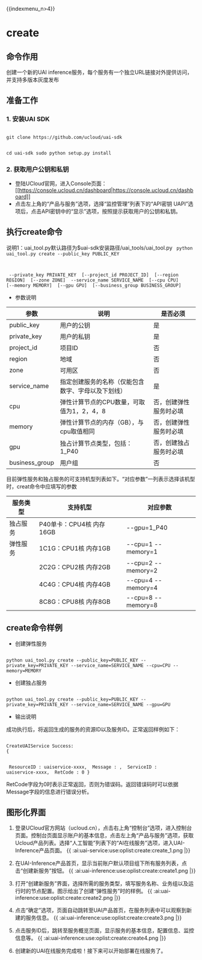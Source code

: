 {{indexmenu_n>4}}

# create
## 命令作用
创建一个新的UAI inference服务，每个服务有一个独立URL链接对外提供访问，并支持多版本灰度发布 

## 准备工作
### 1. 安装UAI SDK

<code>
git clone https://github.com/ucloud/uai-sdk

cd uai-sdk
sudo python setup.py install
</code>

### 2. 获取用户公钥和私钥 

  * 登陆UCloud官网，进入Console页面：[[https://console.ucloud.cn/dashboard|https://console.ucloud.cn/dashboard]]
  * 点击左上角的“产品与服务”选项，选择“监控管理”列表下的“API密钥 UAPI”选项后，点击API密钥中的“显示”选项，按照提示获取用户的公钥和私钥。

## 执行create命令
说明1：uai\_tool.py默认路径为$uai-sdk安装路径/uai\_tools/uai\_tool.py 
<code>
python uai_tool.py create    --public_key PUBLIC_KEY

​          	             --private_key PRIVATE_KEY
​			     [--project_id PROJECT_ID]
​			     [--region REGION]
​			     [--zone ZONE]
​                  	     --service_name SERVICE_NAME
​			     [--cpu CPU]
​			     [--memory MEMORY]
​			     [--gpu GPU]
​			     [--business_group BUSINESS_GROUP]
</code>

  * 参数说明

| **参数** | **说明** | **是否必须** |
| -------- | -------- | ------------ |
| public\_key    | 用户的公钥                      | 是         |
| private\_key   | 用户的私钥                      | 是         |
| project\_id    | 项目ID                         | 否         |
| region   	 | 地域                	        | 否         |
| zone           | 可用区				| 否         |
| service\_name  | 指定创建服务的名称（仅能包含数字、字母以及下划线）  | 是         |
| cpu            | 弹性计算节点的CPU数量，可取值为1，2，4，8    | 否，创建弹性服务时必填         |
| memory         | 弹性计算节点的内存（GB），与cpu取值相同      | 否，创建弹性服务时必填         |
| gpu            | 独占计算节点类型，包括：1\_P40			| 否，创建独占服务时必填    |
| business_group | 用户组					      | 否	              |

目前弹性服务和独占服务的可支持机型列表如下。“对应参数”一列表示选择该机型时，creat命令中应填写的参数

| **服务类型** | **支持机型** | **对应参数** |
| ------------ | ------------ | ------------ |
|独占服务    |P40单卡：CPU4核 内存16GB	| \-\-gpu=1_P40    |
|弹性服务    |1C1G：CPU1核 内存1GB	| \-\-cpu=1  \-\-memory=1    |
|           |2C2G：CPU2核 内存2GB	| \-\-cpu=2  \-\-memory=2    |
|           |4C4G：CPU4核 内存4GB	| \-\-cpu=4  \-\-memory=4    |
|           |8C8G：CPU8核 内存8GB	| \-\-cpu=8  \-\-memory=8    |





## create命令样例

  * 创建弹性服务

<code>
python uai_tool.py create --public_key=PUBLIC_KEY --private_key=PRIVATE_KEY --service_name=SERVICE_NAME --cpu=CPU --memory=MEMORY
</code>

  * 创建独占服务

<code>
python uai_tool.py create --public_key=PUBLIC_KEY --private_key=PRIVATE_KEY --service_name=SERVICE_NAME --gpu=GPU
</code>

  * 输出说明 

成功执行后，将返回生成的服务的资源ID以及服务ID。正常返回样例如下：

<code>
CreateUAIService Success:
{

​    ResourceID : uaiservice-xxxx,
​    Message : ,
​    ServiceID :  uaiservice-xxxx,
​    RetCode : 0
}
</code>

RetCode字段为0时表示正常返回，否则为错误码。返回错误码时可以依据Message字段的信息进行错误分析。

## 图形化界面

1.  登录UCloud官方网站（ucloud.cn），点击右上角“控制台”选项，进入控制台页面。控制台页面显示账户的基本信息，点击左上角“产品与服务”选项，获取Ucloud产品列表。选择“人工智能”列表下的“AI在线服务”选项，进入UAI-Inference产品页面。
{{ :ai:uai-service:use:oplist:create:create_1.png |}}

2.  在UAI-Inference产品首页，显示当前账户默认项目组下所有服务列表，点击“创建新服务”按钮。 
{{ :ai:uai-inference:use:oplist:create:create1.png |}}

3.  打开“创建新服务”界面，选择所需的服务类型，填写服务名称、业务组以及运行时的节点配置。图示给出了创建“弹性服务”时的样例。
{{ :ai:uai-inference:use:oplist:create:create2.png |}}

4.  点击“确定”选项，页面自动跳转至UAI产品首页，在服务列表中可以观察到新建的服务信息。 
{{ :ai:uai-inference:use:oplist:create:create3.png |}}

5.  点击服务ID后，跳转至服务概览页面，显示服务的基本信息，配置信息、监控信息等。 
{{ :ai:uai-inference:use:oplist:create:create4.png |}}

6. 创建新的UAI在线服务完成啦！接下来可以开始部署在线服务了。 

